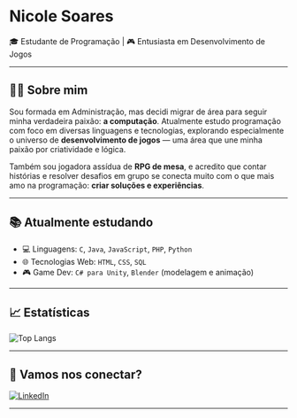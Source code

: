 # Nicole Soares

🎓 Estudante de Programação | 🎮 Entusiasta em Desenvolvimento de Jogos

---

## 👩‍💻 Sobre mim

Sou formada em Administração, mas decidi migrar de área para seguir minha verdadeira paixão: **a computação**. Atualmente estudo programação com foco em diversas linguagens e tecnologias, explorando especialmente o universo de **desenvolvimento de jogos** — uma área que une minha paixão por criatividade e lógica.

Também sou jogadora assídua de **RPG de mesa**, e acredito que contar histórias e resolver desafios em grupo se conecta muito com o que mais amo na programação: **criar soluções e experiências**.

---

## 📚 Atualmente estudando

- 💻 Linguagens: `C`, `Java`, `JavaScript`, `PHP`, `Python`
- 🌐 Tecnologias Web: `HTML`, `CSS`, `SQL`
- 🎮 Game Dev: `C# para Unity`, `Blender` (modelagem e animação)

---

## 📈 Estatísticas

![Top Langs](https://github-readme-stats.vercel.app/api/top-langs/?username=Nicduso&layout=compact&theme=default)

---

## 🔗 Vamos nos conectar?

[![LinkedIn](https://img.shields.io/badge/LinkedIn-Nicole%20Soares-0A66C2?style=flat&logo=linkedin&logoColor=white)](https://www.linkedin.com/in/nicoleduartesoares/)

---

<!-- Você pode adicionar futuras seções aqui, como: Projetos em destaque, Certificações, etc. -->

